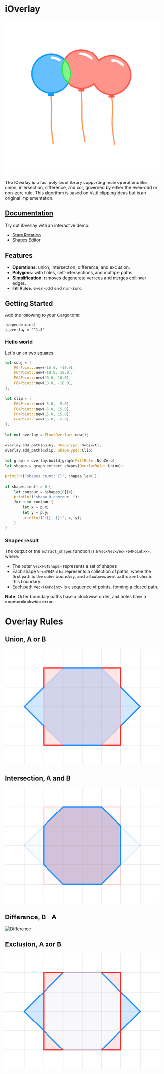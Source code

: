 # iOverlay
![Balloons](Readme/balloons.svg)

The iOverlay is a fast poly-bool library supporting main operations like union, intersection, difference, and xor, governed by either the even-odd or non-zero rule. This algorithm is based on Vatti clipping ideas but is an original implementation.


## [Documentation](https://ishape-rust.github.io/iShape-js/overlay/stars_demo.html)
Try out iOverlay with an interactive demo:

- [Stars Rotation](https://ishape-rust.github.io/iShape-js/overlay/stars_demo.html)
- [Shapes Editor](https://ishape-rust.github.io/iShape-js/overlay/shapes_editor.html)



## Features

- **Operations**: union, intersection, difference, and exclusion.
- **Polygons**: with holes, self-intersections, and multiple paths.
- **Simplification**: removes degenerate vertices and merges collinear edges.
- **Fill Rules**: even-odd and non-zero.

## Getting Started

Add the following to your Cargo.toml:
```
[dependencies]
i_overlay = "^1.3"
```

### Hello world

Let's union two squares
```rust
let subj = [
    F64Point::new(-10.0, -10.0),
    F64Point::new(-10.0, 10.0),
    F64Point::new(10.0, 10.0),
    F64Point::new(10.0, -10.0),
];

let clip = [
    F64Point::new(-5.0, -5.0),
    F64Point::new(-5.0, 15.0),
    F64Point::new(15.0, 15.0),
    F64Point::new(15.0, -5.0),
];

let mut overlay = FloatOverlay::new();

overlay.add_path(&subj, ShapeType::Subject);
overlay.add_path(&clip, ShapeType::Clip);

let graph = overlay.build_graph(FillRule::NonZero);
let shapes = graph.extract_shapes(OverlayRule::Union);

println!("shapes count: {}", shapes.len());

if shapes.len() > 0 {
    let contour = &shapes[0][0];
    println!("shape 0 contour: ");
    for p in contour {
        let x = p.x;
        let y = p.y;
        println!("({}, {})", x, y);
    }
}
```

### Shapes result

The output of the `extract_shapes` function is a `Vec<Vec<Vec<F64Point>>>`, where:

- The outer `Vec<F64Shape>` represents a set of shapes.
- Each shape `Vec<F64Path>` represents a collection of paths, where the first path is the outer boundary, and all subsequent paths are holes in this boundary.
- Each path `Vec<F64Point>` is a sequence of points, forming a closed path.

**Note**: Outer boundary paths have a clockwise order, and holes have a counterclockwise order.

# Overlay Rules

## Union, A or B
![Union](Readme/union.svg)

## Intersection, A and B
![Intersection](Readme/intersection.svg)

## Difference, B - A
![Difference](Readme/difference.svg)

## Exclusion, A xor B
![Exclusion](Readme/exclusion.svg)
